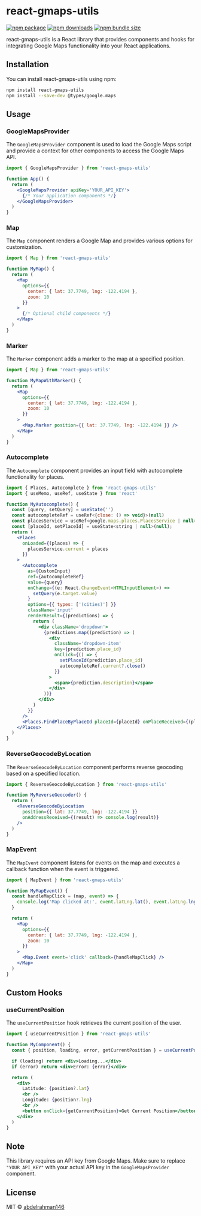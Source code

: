 # react-gmaps-utils

[![npm package](https://img.shields.io/npm/v/react-gmaps-utils)](https://www.npmjs.com/package/react-gmaps-utils)
[![npm downloads](https://img.shields.io/npm/dt/react-gmaps-utils)](https://www.npmjs.com/package/react-gmaps-utils)
[![npm bundle size](https://img.shields.io/bundlephobia/min/react-gmaps-utils)](https://www.npmjs.com/package/react-gmaps-utils)

react-gmaps-utils is a React library that provides components and hooks for integrating Google Maps functionality into your React applications.

## Installation

You can install react-gmaps-utils using npm:

```bash
npm install react-gmaps-utils
npm install --save-dev @types/google.maps
```

## Usage

### GoogleMapsProvider

The `GoogleMapsProvider` component is used to load the Google Maps script and provide a context for other components to access the Google Maps API.

```jsx
import { GoogleMapsProvider } from 'react-gmaps-utils'

function App() {
  return (
    <GoogleMapsProvider apiKey='YOUR_API_KEY'>
      {/* Your application components */}
    </GoogleMapsProvider>
  )
}
```

### Map

The `Map` component renders a Google Map and provides various options for customization.

```jsx
import { Map } from 'react-gmaps-utils'

function MyMap() {
  return (
    <Map
      options={{
        center: { lat: 37.7749, lng: -122.4194 },
        zoom: 10
      }}
    >
      {/* Optional child components */}
    </Map>
  )
}
```

### Marker

The `Marker` component adds a marker to the map at a specified position.

```jsx
import { Map } from 'react-gmaps-utils'

function MyMapWithMarker() {
  return (
    <Map
      options={{
        center: { lat: 37.7749, lng: -122.4194 },
        zoom: 10
      }}
    >
      <Map.Marker position={{ lat: 37.7749, lng: -122.4194 }} />
    </Map>
  )
}
```

### Autocomplete

The `Autocomplete` component provides an input field with autocomplete functionality for places.

```jsx
import { Places, Autocomplete } from 'react-gmaps-utils'
import { useMemo, useRef, useState } from 'react'

function MyAutocomplete() {
  const [query, setQuery] = useState('')
  const autocompleteRef = useRef<{close: () => void}>(null)
  const placesService = useRef<google.maps.places.PlacesService | null>(null)
  const [placeId, setPlaceId] = useState<string | null>(null);
  return (
    <Places
      onLoaded={(places) => {
        placesService.current = places
      }}
    >
      <Autocomplete
        as={CustomInput}
        ref={autocompleteRef}
        value={query}
        onChange={(e: React.ChangeEvent<HTMLInputElement>) =>
          setQuery(e.target.value)
        }
        options={{ types: ['(cities)'] }}
        className='input'
        renderResult={(predictions) => {
          return (
            <div className='dropdown'>
              {predictions.map((prediction) => (
                <div
                  className='dropdown-item'
                  key={prediction.place_id}
                  onClick={() => {
                    setPlaceId(prediction.place_id)
                    autocompleteRef.current?.close()
                  }}
                >
                  <span>{prediction.description}</span>
                </div>
              ))}
            </div>
          )
        }}
      />
      <Places.FindPlaceByPlaceId placeId={placeId} onPlaceReceived={(place) => {console.log(place?.geometry?.location?.toJSON())}} />
    </Places>
  )
}
```

### ReverseGeocodeByLocation

The `ReverseGeocodeByLocation` component performs reverse geocoding based on a specified location.

```jsx
import { ReverseGeocodeByLocation } from 'react-gmaps-utils'

function MyReverseGeocoder() {
  return (
    <ReverseGeocodeByLocation
      position={{ lat: 37.7749, lng: -122.4194 }}
      onAddressReceived={(result) => console.log(result)}
    />
  )
}
```

### MapEvent

The `MapEvent` component listens for events on the map and executes a callback function when the event is triggered.

```jsx
import { MapEvent } from 'react-gmaps-utils'

function MyMapEvent() {
  const handleMapClick = (map, event) => {
    console.log('Map clicked at:', event.latLng.lat(), event.latLng.lng())
  }

  return (
    <Map
      options={{
        center: { lat: 37.7749, lng: -122.4194 },
        zoom: 10
      }}
    >
      <Map.Event event='click' callback={handleMapClick} />
    </Map>
  )
}
```

## Custom Hooks

### useCurrentPosition

The `useCurrentPosition` hook retrieves the current position of the user.

```jsx
import { useCurrentPosition } from 'react-gmaps-utils'

function MyComponent() {
  const { position, loading, error, getCurrentPosition } = useCurrentPosition()

  if (loading) return <div>Loading...</div>
  if (error) return <div>Error: {error}</div>

  return (
    <div>
      Latitude: {position?.lat}
      <br />
      Longitude: {position?.lng}
      <br />
      <button onClick={getCurrentPosition}>Get Current Position</button>
    </div>
  )
}
```

## Note

This library requires an API key from Google Maps. Make sure to replace `"YOUR_API_KEY"` with your actual API key in the `GoogleMapsProvider` component.

## License

MIT © [abdelrahman146](https://github.com/abdelrahman146)
